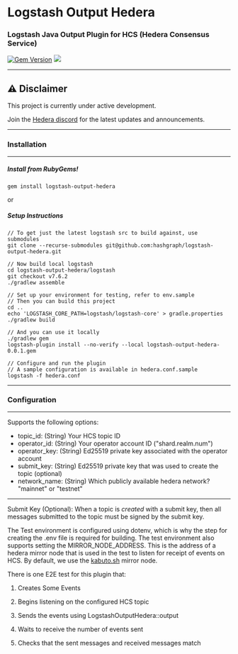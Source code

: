 # Logstash Output Hedera

### Logstash Java Output Plugin for HCS (Hedera Consensus Service)

[![Gem Version](https://badge.fury.io/rb/logstash-output-hedera.svg)](https://badge.fury.io/rb/logstash-output-hedera)
![](https://ruby-gem-downloads-badge.herokuapp.com/logstash-output-hedera/0.0.1)
___
## ⚠️ Disclaimer

This project is currently under active development. 

Join the [Hedera discord](https://hedera.com/discord) for the latest updates and announcements.

____
### Installation
___

##### Install from RubyGems!

`gem install logstash-output-hedera`

or

##### Setup Instructions

```
// To get just the latest logstash src to build against, use submodules
git clone --recurse-submodules git@github.com:hashgraph/logstash-output-hedera.git

// Now build local logstash
cd logstash-output-hedera/logstash
git checkout v7.6.2
./gradlew assemble

// Set up your environment for testing, refer to env.sample
// Then you can build this project
cd ..
echo 'LOGSTASH_CORE_PATH=logstash/logstash-core' > gradle.properties
./gradlew build

// And you can use it locally
./gradlew gem
logstash-plugin install --no-verify --local logstash-output-hedera-0.0.1.gem

// Configure and run the plugin
// A sample configuration is available in hedera.conf.sample
logstash -f hedera.conf
```
___
### Configuration
___

Supports the following options:

- topic_id: (String) Your HCS topic ID
- operator_id: (String) Your operator account ID ("shard.realm.num")
- operator_key: (String) Ed25519 private key associated with the operator account
- submit_key: (String) Ed25519 private key that was used to create the topic (optional)
- network_name: (String) Which publicly available hedera network? "mainnet" or "testnet"
___

Submit Key (Optional): When a topic is _created_ with a submit key, then all messages submitted to the topic must be signed by the submit key. 

The Test environment is configured using dotenv, which is why the step for creating the .env file is required for building. The test environment also supports setting the MIRROR_NODE_ADDRESS. This is the address of a hedera mirror node that is used in the test to listen for receipt of events on HCS. By default, we use the [kabuto.sh](https://docs.kabuto.sh) mirror node. 

There is one E2E test for this plugin that:

1) Creates Some Events

2) Begins listening on the configured HCS topic

3) Sends the events using LogstashOutputHedera::output

4) Waits to receive the number of events sent

5) Checks that the sent messages and received messages match
